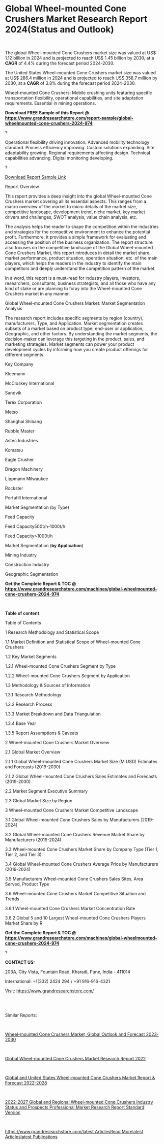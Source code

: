 <h1>Global Wheel-mounted Cone Crushers Market Research Report 2024(Status and Outlook)</h1><br/><p>The global Wheel-mounted Cone Crushers market size was valued at US$ 1.12 billion in 2024 and is projected to reach US$ 1.45 billion by 2030, at a <strong>CAGR</strong> of 4.4% during the forecast period 2024-2030.</p>
 
 
 
 <p>The United States Wheel-mounted Cone Crushers market size was valued at US$ 286.4 million in 2024 and is projected to reach US$ 358.7 million by 2030, at a <strong>CAGR</strong> of 3.8% during the forecast period 2024-2030.</p>
 
 
 
 <p>Wheel-mounted Cone Crushers: Mobile crushing units featuring specific transportation flexibility, operational capabilities, and site adaptation requirements. Essential in mining operations.</p>
 
 
 
 <div><b>Download FREE Sample of this Report @ <a href="https://www.grandresearchstore.com/report-sample/global-wheelmounted-cone-crushers-2024-974">https://www.grandresearchstore.com/report-sample/global-wheelmounted-cone-crushers-2024-974</a></b></div>
 
 
 
 <p>? </p>
 
 
 
 <p>Operational flexibility driving innovation. Advanced mobility technology standard. Process efficiency improving. Custom solutions expanding. Site adaptability growing. Regional requirements affecting design. Technical capabilities advancing. Digital monitoring developing.</p>
 
 
 
 <p>? </p>
 
 
 
 <p><a href="https://www.grandresearchstore.com/mr-admin/report-sample/global-wheelmounted-cone-crushers-2024-974">Download Report Sample Link</a></p>
 
 
 
 <p>Report Overview</p>
 
 
 
 <p>This report provides a deep insight into the global Wheel-mounted Cone Crushers market covering all its essential aspects. This ranges from a macro overview of the market to micro details of the market size, competitive landscape, development trend, niche market, key market drivers and challenges, SWOT analysis, value chain analysis, etc.</p>
 
 
 
 <p>The analysis helps the reader to shape the competition within the industries and strategies for the competitive environment to enhance the potential profit. Furthermore, it provides a simple framework for evaluating and accessing the position of the business organization. The report structure also focuses on the competitive landscape of the Global Wheel-mounted Cone Crushers Market, this report introduces in detail the market share, market performance, product situation, operation situation, etc. of the main players, which helps the readers in the industry to identify the main competitors and deeply understand the competition pattern of the market.</p>
 
 
 
 <p>In a word, this report is a must-read for industry players, investors, researchers, consultants, business strategists, and all those who have any kind of stake or are planning to foray into the Wheel-mounted Cone Crushers market in any manner.</p>
 
 
 
 <p>Global Wheel-mounted Cone Crushers Market: Market Segmentation Analysis</p>
 
 
 
 <p>The research report includes specific segments by region (country), manufacturers, Type, and Application. Market segmentation creates subsets of a market based on product type, end-user or application, Geographic, and other factors. By understanding the market segments, the decision-maker can leverage this targeting in the product, sales, and marketing strategies. Market segments can power your product development cycles by informing how you create product offerings for different segments.</p>
 
 
 
 <p>Key Company</p>
 
 
 
 <p>Kleemann</p>
 
 
 
 <p>McCloskey International</p>
 
 
 
 <p>Sandvik</p>
 
 
 
 <p>Terex Corporation</p>
 
 
 
 <p>Metso</p>
 
 
 
 <p>Shanghai Shibang</p>
 
 
 
 <p>Rubble Master</p>
 
 
 
 <p>Astec Industries</p>
 
 
 
 <p>Komatsu</p>
 
 
 
 <p>Eagle Crusher</p>
 
 
 
 <p>Dragon Machinery</p>
 
 
 
 <p>Lippmann Milwaukee</p>
 
 
 
 <p>Rockster</p>
 
 
 
 <p>Portafill International</p>
 
 
 
 <p>Market Segmentation (by Type)</p>
 
 
 
 <p>Feed Capacity</p>
 
 
 
 <p>Feed Capacity500t/h-1000t/h</p>
 
 
 
 <p>Feed Capacity>1000t/h</p>
 
 
 
 <p>Market Segmentation (<strong>by Application</strong>)</p>
 
 
 
 <p>Mining Industry</p>
 
 
 
 <p>Construction Industry</p>
 
 
 
 <p>Geographic Segmentation</p>
 
 
 
 <div><b>Get the Complete Report & TOC @ <a href="https://www.grandresearchstore.com/machines/global-wheelmounted-cone-crushers-2024-974">https://www.grandresearchstore.com/machines/global-wheelmounted-cone-crushers-2024-974</a></b></div>
 
 
 
 <p><br />
 
 <b>Table of content</b></p>
 
 
 
 <p>Table of Contents<br />
 
 1 Research Methodology and Statistical Scope<br />
 
 1.1 Market Definition and Statistical Scope of Wheel-mounted Cone Crushers<br />
 
 1.2 Key Market Segments<br />
 
 1.2.1 Wheel-mounted Cone Crushers Segment by Type<br />
 
 1.2.2 Wheel-mounted Cone Crushers Segment by Application<br />
 
 1.3 Methodology & Sources of Information<br />
 
 1.3.1 Research Methodology<br />
 
 1.3.2 Research Process<br />
 
 1.3.3 Market Breakdown and Data Triangulation<br />
 
 1.3.4 Base Year<br />
 
 1.3.5 Report Assumptions & Caveats<br />
 
 2 Wheel-mounted Cone Crushers Market Overview<br />
 
 2.1 Global Market Overview<br />
 
 2.1.1 Global Wheel-mounted Cone Crushers Market Size (M USD) Estimates and Forecasts (2019-2030)<br />
 
 2.1.2 Global Wheel-mounted Cone Crushers Sales Estimates and Forecasts (2019-2030)<br />
 
 2.2 Market Segment Executive Summary<br />
 
 2.3 Global Market Size by Region<br />
 
 3 Wheel-mounted Cone Crushers Market Competitive Landscape<br />
 
 3.1 Global Wheel-mounted Cone Crushers Sales by Manufacturers (2019-2024)<br />
 
 3.2 Global Wheel-mounted Cone Crushers Revenue Market Share by Manufacturers (2019-2024)<br />
 
 3.3 Wheel-mounted Cone Crushers Market Share by Company Type (Tier 1, Tier 2, and Tier 3)<br />
 
 3.4 Global Wheel-mounted Cone Crushers Average Price by Manufacturers (2019-2024)<br />
 
 3.5 Manufacturers Wheel-mounted Cone Crushers Sales Sites, Area Served, Product Type<br />
 
 3.6 Wheel-mounted Cone Crushers Market Competitive Situation and Trends<br />
 
 3.6.1 Wheel-mounted Cone Crushers Market Concentration Rate<br />
 
 3.6.2 Global 5 and 10 Largest Wheel-mounted Cone Crushers Players Market Share by R</p>
 
 
 
 <div><b>Get the Complete Report & TOC @ <a href="https://www.grandresearchstore.com/machines/global-wheelmounted-cone-crushers-2024-974">https://www.grandresearchstore.com/machines/global-wheelmounted-cone-crushers-2024-974</a></b></div>
 
 
 
 <p>? </p>
 
 
 
 <p><b>CONTACT US:</b><br />
 
 203A, City Vista, Fountain Road, Kharadi, Pune, India - 411014<br />
 
 International: +1(332) 2424 294 / +91 916-916-4321<br />
 
 Visit: <a href="https://www.grandresearchstore.com/">https://www.grandresearchstore.com/</a><br />
 
 <br />
 
 <br />
 
 Similar Reports:<br />
 
 <br />
 
 <a href="https://www.grandresearchstore.com/machines/global-wheelmounted-cone-crushers-forecast-2023-2030-910">Wheel-mounted Cone Crushers Market, Global Outlook and Forecast 2023-2030</a><br />
 
 <br />
 
 <a href="https://www.grandresearchstore.com/machines/global-wheelmounted-cone-crushers-2022-654">Global Wheel-mounted Cone Crushers Market Research Report 2022</a><br />
 
 <br />
 
 <a href="https://www.grandresearchstore.com/machines/global-united-states-wheelmounted-cone-crushers-2022-2028-996">Global and United States Wheel-mounted Cone Crushers Market Report & Forecast 2022-2028</a><br />
 
 <br />
 
 <a href="https://www.grandresearchstore.com/machines/global-regional-wheelmounted-cone-crushers-2022-2027-103">2022-2027 Global and Regional Wheel-mounted Cone Crushers Industry Status and Prospects Professional Market Research Report Standard Version</a><br />
 
 <br />
 
 <a href="https://gyeongbokgung.com">https://www.grandresearchstore.com/</a><a href="https://hallyeomaritime.com">latest Articles</a><a href="https://jingwansa.com">Read More</a><a href="https://nguoiviet.jp/">latest Articles</a><a href="https://www.intelmarketresearch.com/">latest Publications</a></p>